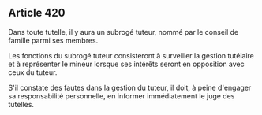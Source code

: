 Article 420
----
Dans toute tutelle, il y aura un subrogé tuteur, nommé par le conseil de famille
parmi ses membres.

Les fonctions du subrogé tuteur consisteront à surveiller la gestion tutélaire
et à représenter le mineur lorsque ses intérêts seront en opposition avec ceux
du tuteur.

S'il constate des fautes dans la gestion du tuteur, il doit, à peine d'engager
sa responsabilité personnelle, en informer immédiatement le juge des tutelles.
